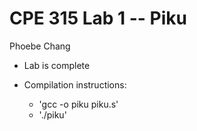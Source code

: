 # CPE 315 Lab 1 -- Piku

Phoebe Chang
* Lab is complete

* Compilation instructions:
    * 'gcc -o piku piku.s'
    * './piku'
